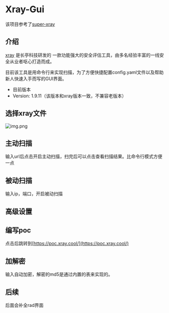 # Xray-Gui

该项目参考了[super-xray](https://github.com/4ra1n/super-xray)

## 介绍
[xray](https://github.com/chaitin/xray) 是长亭科技研发的 一款功能强大的安全评估工具，由多名经验丰富的一线安全从业者呕心打造而成。

目前该工具是用命令行来实现扫描，为了方便快捷配置config.yaml文件以及帮助新人快速入手而写的GUI界面。
- 目前版本
- Version: 1.9.11（该版本和xray版本一致，不兼容老版本）

## 选择xray文件
![img.png](img.png)

## 主动扫描

输入url后点击开启主动扫描，扫完后可以点击查看扫描结果。比命令行模式方便一点

## 被动扫描
输入ip，端口，开启被动扫描


## 高级设置


## 编写poc
点击后跳转到[https://poc.xray.cool/](https://poc.xray.cool/)

## 加解密
输入自动加密，解密的md5是通过内置的表来实现的。



## 后续
后面会补全rad界面
